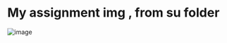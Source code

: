 <h1> My assignment img , from su folder</h1>

![image](https://github.com/xvy45/Web/assets/113087685/f53fe786-7e04-4cb5-b088-a1689fd6c9b7)
